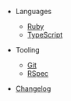 - Languages

  - [Ruby](lang/ruby.md)
  - [TypeScript](lang/typescript.md)

- Tooling

  - [Git](tool/git.md)
  - [RSpec](tool/rspec.md)

- [Changelog](CHANGELOG.md)

